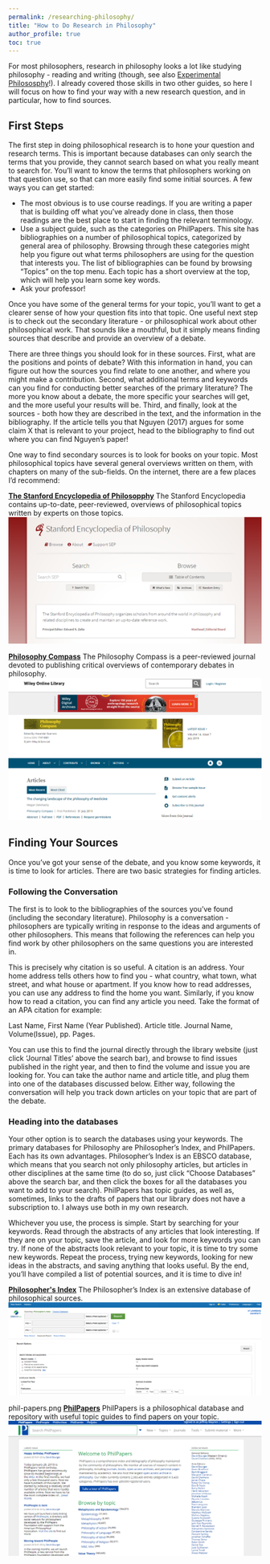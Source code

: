 ```yaml
---
permalink: /researching-philosophy/
title: "How to Do Research in Philosophy"
author_profile: true
toc: true
---
```


For most philosophers, research in philosophy looks a lot like studying philosophy - reading and writing (though, see also [Experimental Philososphy](https://plato.stanford.edu/entries/experimental-philosophy/)!).  I already covered those skills in two other guides, so here I will focus on how to find your way with a new research question, and in particular, how to find sources.

## First Steps

The first step in doing philosophical research is to hone your question and research terms.  This is important because databases can only search the terms that you provide, they cannot search based on what you really meant to search for.  You’ll want to know the terms that philosophers working on that question use, so that can more easily find some initial sources.  A few ways you can get started:

* The most obvious is to use course readings.  If you are writing a paper that is building off what you’ve already done in class, then those readings are the best place to start in finding the relevant terminology.
* Use a subject guide, such as the categories on PhilPapers.  This site has bibliographies on a number of philosophical topics, categorized by general area of philosophy.  Browsing through these categories might help you figure out what terms philosophers are using for the question that interests you.  The list of bibliographies can be found by browsing “Topics” on the top menu.  Each topic has a short overview at the top, which will help you learn some key words. 
* Ask your professor!

Once you have some of the general terms for your topic, you’ll want to get a clearer sense of how your question fits into that topic.  One useful next step is to check out the secondary literature - or philosophical work about other philosophical work.  That sounds like a mouthful, but it simply means finding sources that describe and provide an overview of a debate.  

There are three things you should look for in these sources.  First, what are the positions and points of debate?  With this information in hand, you can figure out how the sources you find relate to one another, and where you might make a contribution.  Second, what additional terms and keywords can you find for conducting better searches of the primary literature?  The more you know about a debate, the more specific your searches will get, and the more useful your results will be.  Third, and finally, look at the sources - both how they are described in the text, and the information in the bibliography.  If the article tells you that Nguyen (2017) argues for some claim X that is relevant to your project, head to the bibliography to find out where you can find Nguyen’s paper!  

One way to find secondary sources is to look for books on your topic.  Most philosophical topics have several general overviews written on them, with chapters on many of the sub-fields.  On the internet, there are a few places I’d recommend:

**[The Stanford Encyclopedia of Philosopphy](https://plato.stanford.edu/)**
The Stanford Encyclopedia contains up-to-date, peer-reviewed, overviews of philosophical topics written by experts on those topics.
![Screenshot of the Stanford Encyclopedia of Philosophy](/images/sep.png)

**[Philosophy Compass](https://onlinelibrary.wiley.com/journal/17479991)**
The Philosophy Compass is a peer-reviewed journal devoted to publishing critical overviews of contemporary debates in philosophy.
![Screenshot of Philosophy Compass](/images/compass.png)

## Finding Your Sources

Once you’ve got your sense of the debate, and you know some keywords, it is time to look for articles.  There are two basic strategies for finding articles.  

### Following the Conversation

The first is to look to the bibliographies of the sources you’ve found (including the secondary literature).  Philosophy is a conversation - philosophers are typically writing in response to the ideas and arguments of other philosophers.  This means that following the references can help you find work by other philosophers on the same questions you are interested in.

This is precisely why citation is so useful.  A citation is an address.  Your home address tells others how to find you - what country, what town, what street, and what house or apartment.  If you know how to read addresses, you can use any address to find the home you want.  Similarly, if you know how to read a citation, you can find any article you need.  Take the format of an APA citation for example:

Last Name, First Name (Year Published). Article title. Journal Name, Volume(Issue), pp. Pages.

You can use this to find the journal directly through the library website (just click ‘Journal Titles’ above the search bar), and browse to find issues published in the right year, and then to find the volume and issue you are looking for.  You can take the author name and article title, and plug them into one of the databases discussed below.  Either way, following the conversation will help you track down articles on your topic that are part of the debate.

### Heading into the databases

Your other option is to search the databases using your keywords.  The primary databases for Philosophy are Philosopher’s Index, and PhilPapers.  Each has its own advantages. Philosopher’s Index is an EBSCO database, which means that you search not only philosophy articles, but articles in other disciplines at the same time (to do so, just click “Choose Databases” above the search bar, and then click the boxes for all the databases you want to add to your search).  PhilPapers has topic guides, as well as, sometimes, links to the drafts of papers that our library does not have a subscription to.  I always use both in my own research.

Whichever you use, the process is simple.  Start by searching for your keywords.  Read through the abstracts of any articles that look interesting.  If they are on your topic, save the article, and look for more keywords you can try.  If none of the abstracts look relevant to your topic, it is time to try some new keywords.  Repeat the process, trying new keywords, looking for new ideas in the abstracts, and saving anything that looks useful.  By the end, you’ll have compiled a list of potential sources, and it is time to dive in!


**[Philosopher's Index](http://search.ebscohost.com/login.aspx?authtype=ip%2Cuid&profile=ehost&defaultdb=phl)**
The Philosopher’s Index is an extensive database of philosophical sources.
![Screenshot of the Philosopher's Index](/images/phil-index.png)

phil-papers.png
**[PhilPapers](https://philpapers.org/)**
PhilPapers is a philosophical database and repository with useful topic guides to find papers on your topic.
![Screenshot of PhilPapers](/images/phil-papers.png)
